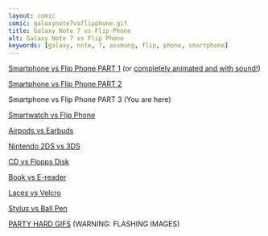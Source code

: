 ```yaml
---
layout: comic
comic: galaxynote7vsflipphone.gif
title: Galaxy Note 7 vs Flip Phone
alt: Galaxy Note 7 vs Flip Phone
keywords: [galaxy, note, 7, assmung, flip, phone, smartphone]
---
```


[Smartphone vs Flip Phone PART 1](http://lolnein.com/2013/08/28/smartphones/) (or [completely animated and with sound!](https://youtu.be/JtQsyorF4WA))

[Smartphone vs Flip Phone PART 2](http://lolnein.com/2014/10/01/smartphones2/)

Smartphone vs Flip Phone PART 3 (You are here)

[Smartwatch vs Flip Phone](http://lolnein.com/2015/04/24/smartwatches/)

[Airpods vs Earbuds](http://lolnein.com/2016/09/08/airpodsvsearbuds/)

[Nintendo 2DS vs 3DS](http://lolnein.com/2013/09/06/2ds/)

[CD vs Flopps Disk](http://lolnein.com/2015/05/11/cdvsfloppydisk/)

[Book vs E-reader](http://lolnein.com/2016/03/03/bookvsereader/)

[Laces vs Velcro](http://lolnein.com/2016/07/28/lacesvsvelcro/)

[Stylus vs Ball Pen](http://lolnein.com/2015/09/25/stylusvsballpen/)

[PARTY HARD GIFS](http://blog.lolnein.com/2013/09/19/partyhard/) (WARNING: FLASHING IMAGES)
